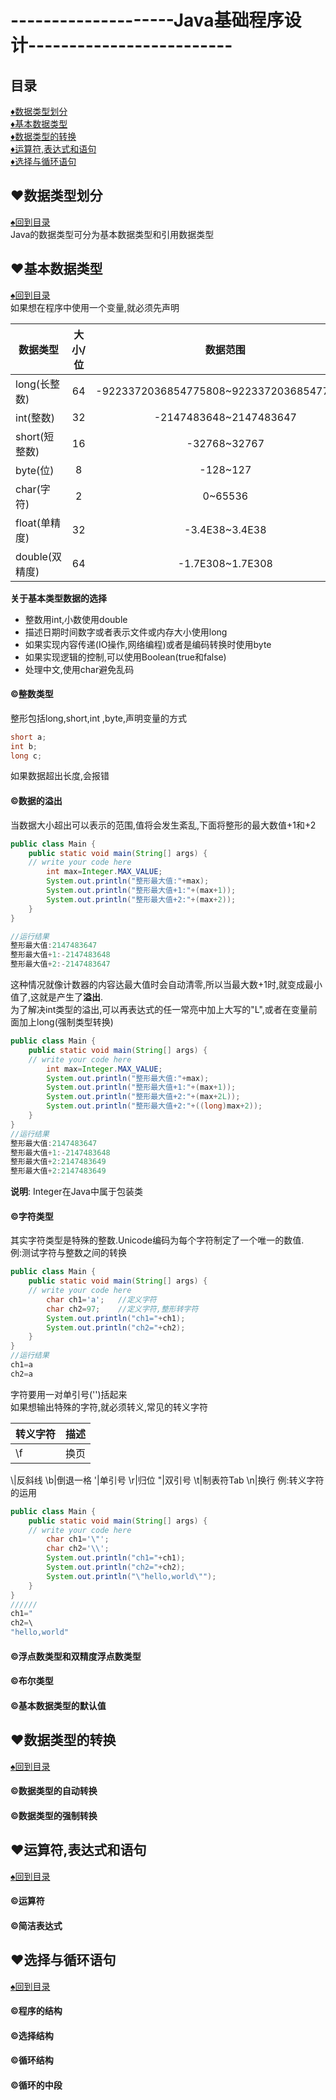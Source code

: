 # --------------------Java基础程序设计-------------------------
<p id="title"></p>

## 目录
<a href="#p1">:diamonds:数据类型划分</a><br>
<a href="#p2">:diamonds:基本数据类型</a><br>
<a href="#p3">:diamonds:数据类型的转换</a><br>
<a href="#p4">:diamonds:运算符,表达式和语句</a><br>
<a href="#p5">:diamonds:选择与循环语句</a><br>
<p id="p1"></p>

## :hearts:数据类型划分
<a href="#title">:spades:回到目录</a><br>
Java的数据类型可分为基本数据类型和引用数据类型
<p id="p2"></p>

## :hearts:基本数据类型
<a href="#title">:spades:回到目录</a><br>
如果想在程序中使用一个变量,就必须先声明

数据类型|大小/位|数据范围
---|:--:|:--:
long(长整数)|64|-9223372036854775808~9223372036854775807
int(整数)|32|-2147483648~2147483647
short(短整数)|16|-32768~32767
byte(位)|8|-128~127
char(字符)|2|0~65536
float(单精度)|32|-3.4E38~3.4E38
double(双精度)|64|-1.7E308~1.7E308
**关于基本类型数据的选择**<br>
+ 整数用int,小数使用double
+ 描述日期时间数字或者表示文件或内存大小使用long
+ 如果实现内容传递(IO操作,网络编程)或者是编码转换时使用byte
+ 如果实现逻辑的控制,可以使用Boolean(true和false)
+ 处理中文,使用char避免乱码
#### :copyright:整数类型
整形包括long,short,int ,byte,声明变量的方式
```java
short a;
int b;
long c;
```
如果数据超出长度,会报错
#### :copyright:数据的溢出
当数据大小超出可以表示的范围,值将会发生紊乱,下面将整形的最大数值+1和+2
```Java
public class Main {
    public static void main(String[] args) {
	// write your code here
        int max=Integer.MAX_VALUE;
        System.out.println("整形最大值:"+max);
        System.out.println("整形最大值+1:"+(max+1));
        System.out.println("整形最大值+2:"+(max+2));
    }
}

//运行结果
整形最大值:2147483647
整形最大值+1:-2147483648   
整形最大值+2:-2147483647
```
这种情况就像计数器的内容达最大值时会自动清零,所以当最大数+1时,就变成最小值了,这就是产生了**溢出**.
<br>
为了解决int类型的溢出,可以再表达式的任一常亮中加上大写的"L",或者在变量前面加上long(强制类型转换)
```java
public class Main {
    public static void main(String[] args) {
	// write your code here
        int max=Integer.MAX_VALUE;
        System.out.println("整形最大值:"+max);
        System.out.println("整形最大值+1:"+(max+1));
        System.out.println("整形最大值+2:"+(max+2L));
        System.out.println("整形最大值+2:"+((long)max+2));
    }
}
//运行结果
整形最大值:2147483647
整形最大值+1:-2147483648
整形最大值+2:2147483649
整形最大值+2:2147483649
```
**说明**: Integer在Java中属于包装类
#### :copyright:字符类型
其实字符类型是特殊的整数.Unicode编码为每个字符制定了一个唯一的数值.<br>
例:测试字符与整数之间的转换
```Java
public class Main {
    public static void main(String[] args) {
	// write your code here
        char ch1='a';   //定义字符
        char ch2=97;    //定义字符,整形转字符
        System.out.println("ch1="+ch1);
        System.out.println("ch2="+ch2);
    }
}
//运行结果
ch1=a
ch2=a
```
字符要用一对单引号('')括起来
<br>
如果想输出特殊的字符,就必须转义,常见的转义字符

转义字符|描述
---|:--:
\f|换页
\\|反斜线
\b|倒退一格
\'|单引号
\r|归位
\"|双引号
\t|制表符Tab
\n|换行
例:转义字符的运用
```Java
public class Main {
    public static void main(String[] args) {
	// write your code here
        char ch1='\"';
        char ch2='\\';
        System.out.println("ch1="+ch1);
        System.out.println("ch2="+ch2);
        System.out.println("\"hello,world\"");
    }
}
//////
ch1="
ch2=\
"hello,world"
```
#### :copyright:浮点数类型和双精度浮点数类型
#### :copyright:布尔类型
#### :copyright:基本数据类型的默认值
<p id="p3"></p>

## :hearts:数据类型的转换
<a href="#title">:spades:回到目录</a><br>
#### :copyright:数据类型的自动转换
#### :copyright:数据类型的强制转换
<p id="p4"></p>

## :hearts:运算符,表达式和语句
<a href="#title">:spades:回到目录</a><br>
#### :copyright:运算符
#### :copyright:简洁表达式
<p id="p5"></p>

## :hearts:选择与循环语句
<a href="#title">:spades:回到目录</a><br>
#### :copyright:程序的结构
#### :copyright:选择结构
#### :copyright:循环结构 
#### :copyright:循环的中段

